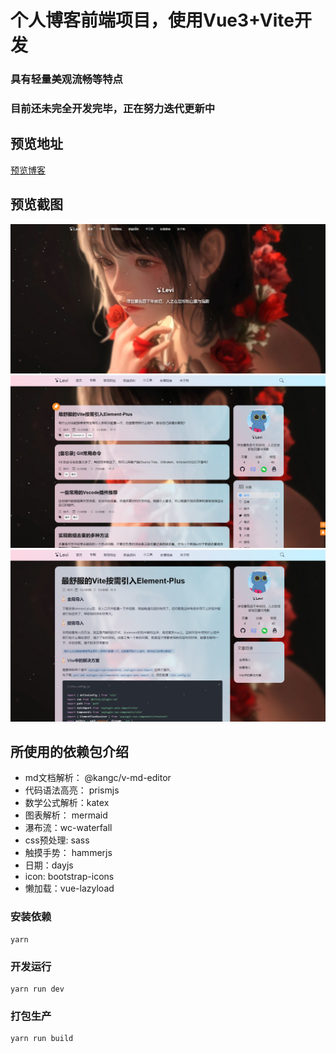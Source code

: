 # 个人博客前端项目，使用Vue3+Vite开发
### 具有轻量美观流畅等特点
### 目前还未完全开发完毕，正在努力迭代更新中

## 预览地址
[预览博客](https://leviqin.top)

## 预览截图
![](./preview/1700236160346.jpg)
![](./preview/1700236223056.jpg)
![](./preview/1700236277724.jpg)

## 所使用的依赖包介绍
+ md文档解析： @kangc/v-md-editor
+ 代码语法高亮： prismjs
+ 数学公式解析：katex
+ 图表解析： mermaid
+ 瀑布流：wc-waterfall
+ css预处理: sass
+ 触摸手势： hammerjs
+ 日期：dayjs
+ icon: bootstrap-icons
+ 懒加载：vue-lazyload

### 安装依赖
```
yarn
```

### 开发运行
```
yarn run dev
```

### 打包生产
```
yarn run build
```
